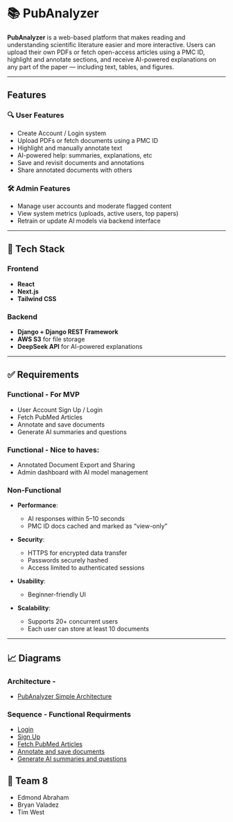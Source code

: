 # 📚 PubAnalyzer

**PubAnalyzer** is a web-based platform that makes reading and understanding scientific literature easier and more interactive. Users can upload their own PDFs or fetch open-access articles using a PMC ID, highlight and annotate sections, and receive AI-powered explanations on any part of the paper — including text, tables, and figures.

---

##  Features

### 🔍 User Features

- Create Account / Login system  
- Upload PDFs or fetch documents using a PMC ID  
- Highlight and manually annotate text  
- AI-powered help: summaries, explanations, etc
- Save and revisit documents and annotations  
- Share annotated documents with others   

### 🛠️ Admin Features

- Manage user accounts and moderate flagged content  
- View system metrics (uploads, active users, top papers)  
- Retrain or update AI models via backend interface  

---

## 🧱 Tech Stack

### Frontend

- **React**
- **Next.js**
- **Tailwind CSS**

### Backend

- **Django + Django REST Framework**
- **AWS S3** for file storage
- **DeepSeek API** for AI-powered explanations

---

## ✅ Requirements

### Functional - For MVP
- User Account Sign Up / Login
- Fetch PubMed Articles
- Annotate and save documents
- Generate AI summaries and questions

### Functional - Nice to haves:
- Annotated Document Export and Sharing
- Admin dashboard with AI model management

### Non-Functional

- **Performance**:  
  - AI responses within 5–10 seconds  
  - PMC ID docs cached and marked as “view-only”  

- **Security**:  
  - HTTPS for encrypted data transfer  
  - Passwords securely hashed  
  - Access limited to authenticated sessions  

- **Usability**:  
  - Beginner-friendly UI  

- **Scalability**:  
  - Supports 20+ concurrent users  
  - Each user can store at least 10 documents

---

## 📈 Diagrams

### Architecture -
* [PubAnalyzer Simple Architecture](./diagrams/architecture/architectureDiagram.md)


### Sequence - Functional Requirments
* [Login](./diagrams/sequence/loginsequence.md)
* [Sign Up](./diagrams/sequence/registersequence.md)
* [Fetch PubMed Articles](./diagrams/sequence/pdfRetrievalSequence.md)
* [Annotate and save documents](./diagrams/sequence/annotationSequence.md)
* [Generate AI summaries and questions](./diagrams/sequence/aiSummarySequence.md)
  
## 👥 Team 8

- Edmond Abraham  
- Bryan Valadez  
- Tim West
